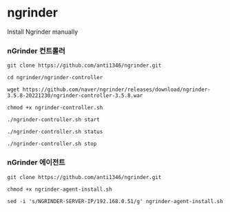 # ngrinder
Install Ngrinder manually

### nGrinder 컨트롤러
```
git clone https://github.com/anti1346/ngrinder.git
```
```
cd ngrinder/ngrinder-controller
```
```
wget https://github.com/naver/ngrinder/releases/download/ngrinder-3.5.8-20221230/ngrinder-controller-3.5.8.war
```
```
chmod +x ngrinder-controller.sh
```
```
./ngrinder-controller.sh start
```
```
./ngrinder-controller.sh status
```
```
./ngrinder-controller.sh stop
```
### nGrinder 에이전트
```
git clone https://github.com/anti1346/ngrinder.git
```
```
chmod +x ngrinder-agent-install.sh
```
```
sed -i 's/NGRINDER-SERVER-IP/192.168.0.51/g' ngrinder-agent-install.sh
```
